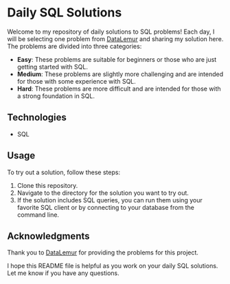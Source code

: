 # Daily SQL Solutions

Welcome to my repository of daily solutions to SQL problems! Each day, I will be selecting one problem from [DataLemur](https://datalemur.com) and sharing my solution here. The problems are divided into three categories:

- **Easy**: These problems are suitable for beginners or those who are just getting started with SQL.
- **Medium**: These problems are slightly more challenging and are intended for those with some experience with SQL.
- **Hard**: These problems are more difficult and are intended for those with a strong foundation in SQL.

## Technologies

- SQL

## Usage

To try out a solution, follow these steps:

1. Clone this repository.
2. Navigate to the directory for the solution you want to try out.
3. If the solution includes SQL queries, you can run them using your favorite SQL client or by connecting to your database from the command line.

## Acknowledgments

Thank you to [DataLemur](https://datalemur.com) for providing the problems for this project.

I hope this README file is helpful as you work on your daily SQL solutions. Let me know if you have any questions.
